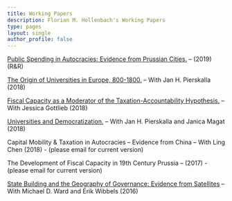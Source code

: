 ```yaml
---
title: Working Papers
description: Florian M. Hollenbach's Working Papers
type: pages
layout: single
author_profile: false
---
```


[Public Spending in Autocracies: Evidence from Prussian Cities.](../papers/Hollenbach_Cities_2019.pdf) – (2019) (R&R)

[The Origin of Universities in Europe, 800-1800.](../papers/Hollenbach_Pierskalla_APSA2018.pdf) – With Jan H. Pierskalla (2018)

[Fiscal Capacity as a Moderator of the Taxation-Accountability Hypothesis.](../papers/FiscalCapacityBrazil_GH_Dec2018.pdf) – With Jessica Gottlieb (2018)

[Universities and Democratization.](../papers/Hollenbach_Magat_Pierskalla_2018.pdf) – With Jan H. Pierskalla and Janica Magat (2018)

Capital Mobility & Taxation in Autocracies – Evidence from China – With Ling Chen (2018) - (please email for current version)

The Development of Fiscal Capacity in 19th Century Prussia – (2017) - (please email for current version)

[State Building and the Geography of Governance: Evidence from Satellites](../papers/Hollenbach_Ward_Wibbels_2016.pdf) – With Michael D. Ward and Erik Wibbels (2016)


